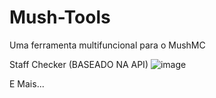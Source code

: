 # Mush-Tools
Uma ferramenta multifuncional para o MushMC

Staff Checker (BASEADO NA API)
![image](https://github.com/user-attachments/assets/3b8332c7-470e-4328-bfae-6724afff1692)

E Mais...


